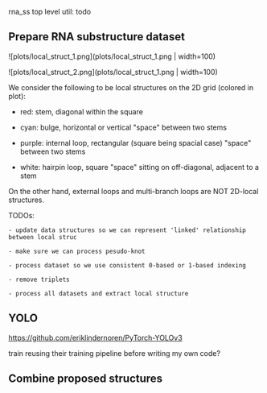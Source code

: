 
rna_ss top level util:
todo


## Prepare RNA substructure dataset

![plots/local_struct_1.png](plots/local_struct_1.png | width=100)

![plots/local_struct_2.png](plots/local_struct_1.png | width=100)

We consider the following to be local structures on the 2D grid (colored in plot):

- red: stem, diagonal within the square

- cyan: bulge, horizontal or vertical "space" between two stems

- purple: internal loop, rectangular (square being spacial case) "space" between two stems

- white: hairpin loop, square "space" sitting on off-diagonal, adjacent to a stem

On the other hand, external loops and multi-branch loops are NOT 2D-local structures.


TODOs:

    - update data structures so we can represent 'linked' relationship between local struc

    - make sure we can process pesudo-knot

    - process dataset so we use consistent 0-based or 1-based indexing

    - remove triplets

    - process all datasets and extract local structure

## YOLO

https://github.com/eriklindernoren/PyTorch-YOLOv3

train reusing their training pipeline before writing my own code?


## Combine proposed structures


